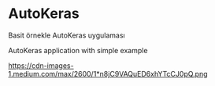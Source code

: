 # AutoKeras
Basit örnekle AutoKeras uygulaması

AutoKeras application with simple example

https://cdn-images-1.medium.com/max/2600/1*n8jC9VAQuED6xhYTcCJ0pQ.png
